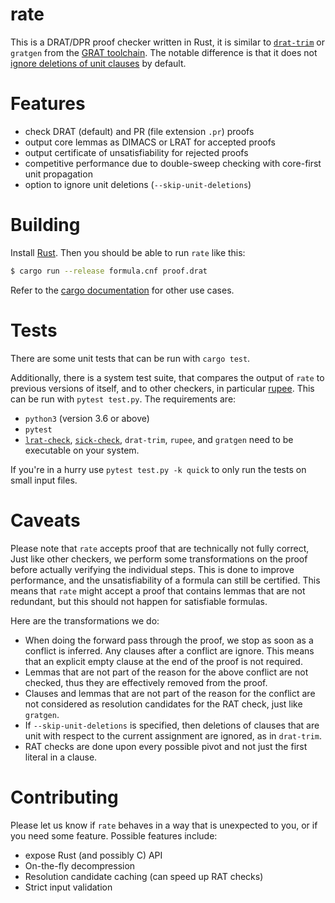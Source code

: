 # rate

This is a DRAT/DPR proof checker written in Rust, it is similar to
[`drat-trim`](https://github.com/marijnheule/drat-trim) or `gratgen`
from the [GRAT toolchain](http://www21.in.tum.de/~lammich/grat/). The
notable difference is that it does not [ignore deletions of unit
clauses](https://github.com/marijnheule/drat-trim#clause-deletion-details)
by default.

# Features
- check DRAT (default) and PR (file extension `.pr`) proofs
- output core lemmas as DIMACS or LRAT for accepted proofs
- output certificate of unsatisfiability for rejected proofs
- competitive performance due to double-sweep checking with
  core-first unit propagation
- option to ignore unit deletions (`--skip-unit-deletions`)

# Building
Install [Rust](https://www.rust-lang.org/en-US/install.html). Then you should be
able to run `rate` like this:

```sh
$ cargo run --release formula.cnf proof.drat
```
Refer to the [cargo documentation](https://doc.rust-lang.org/cargo/) for other use cases.

# Tests
There are some unit tests that can be run with `cargo test`.

Additionally, there is a system test suite, that compares the output of `rate` to
previous versions of itself, and to other checkers, in particular
[rupee](https://github.com/arpj-rebola/rupee).
This can be run with `pytest test.py`. The requirements are:

- `python3` (version 3.6 or above)
- `pytest`
- [`lrat-check`](https://github.com/acl2/acl2/tree/master/books/projects/sat/lrat),
  [`sick-check`](https://github.com/arpj-rebola/rupee/blob/master/src/check/sickchecker.cpp),
  `drat-trim`, `rupee`, and `gratgen` need to be executable on your system.

If you're in a hurry use `pytest test.py -k quick` to only run the tests on
small input files.

# Caveats

Please note that `rate` accepts proof that are technically not fully
correct, Just like other checkers, we perform some transformations
on the proof before actually verifying the individual steps.  This is
done to improve performance, and the unsatisfiability of a formula can
still be certified. This means that `rate` might accept a proof that
contains lemmas that are not redundant, but this should not happen for
satisfiable formulas.

Here are the transformations we do:
- When doing the forward pass through the proof, we stop as soon as a
  conflict is inferred.  Any clauses after a conflict are ignore.
  This means that an explicit empty clause at the end of the proof is
  not required.
- Lemmas that are not part of the reason for the above conflict are not
  checked, thus they are effectively removed from the proof.
- Clauses and lemmas that are not part of the reason for the conflict are not
  considered as resolution candidates for the RAT check, just like `gratgen`.
- If `--skip-unit-deletions` is specified, then deletions of clauses that are unit
  with respect to the current assignment are ignored, as in `drat-trim`.
- RAT checks are done upon every possible pivot and not just the first literal
  in a clause.

# Contributing

Please let us know if `rate` behaves in a way that is unexpected to you,
or if you need some feature. Possible features include:

- expose Rust (and possibly C) API
- On-the-fly decompression
- Resolution candidate caching (can speed up RAT checks)
- Strict input validation
